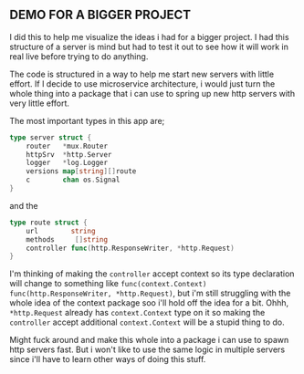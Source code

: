 ## DEMO FOR A BIGGER PROJECT

I did this to help me visualize the ideas i had for a bigger project. I had this structure of a server is mind but had to test it out to see how it will work in real live before trying to do anything.

The code is structured in a way to help me start new servers with little effort. If I decide to use microservice architecture, i would just turn the whole thing into a package that i can use to spring up new http servers with very little effort.

The most important types in this app are;
```go
type server struct {
	router   *mux.Router
	httpSrv  *http.Server
	logger   *log.Logger
	versions map[string][]route
	c        chan os.Signal
}
```
and the
```go
type route struct {
	url        string
	methods     []string
	controller func(http.ResponseWriter, *http.Request)
}
```
I'm thinking of making the `controller` accept context so its type declaration will change to something like `func(context.Context) func(http.ResponseWriter, *http.Request)`, but i'm still struggling with the whole idea of the context package soo i'll hold off the idea for a bit. Ohhh, `*http.Request` already has `context.Context` type on it so making the `controller` accept additional `context.Context` will be a stupid thing to do.


Might fuck around and make this whole into a package i can use to spawn http servers fast. But i won't like
to use the same logic in multiple servers since i'll have to learn other ways of doing this stuff.
